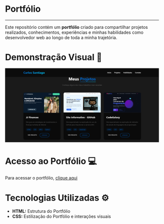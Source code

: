 # Portfólio 
---
Este repositório contém um **portfólio** criado para compartilhar projetos realizados, conhecimentos, experiências e minhas habilidades como desenvolvedor web ao longo de toda a minha trajetória. 

# Demonstração Visual 🔎
![Demonstração Visual](assets/portfolio1.png)

# Acesso ao Portfólio 💻
Para acessar o portfólio, [clique aqui](https://portfolio-uaa1.onrender.com)

# Tecnologias Utilizadas ⚙
- **HTML:** Estrutura do Portfólio
- **CSS:** Estilização do Portfólio e interações visuais
